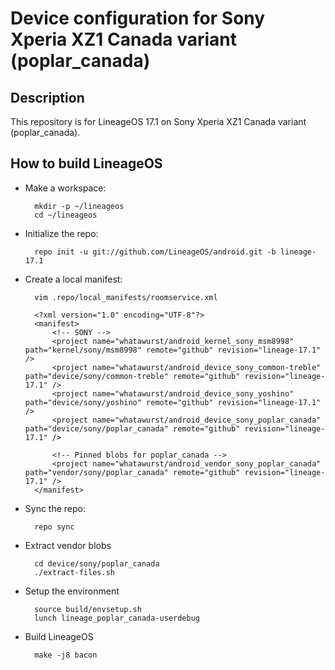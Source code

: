 Device configuration for Sony Xperia XZ1 Canada variant (poplar_canada)
========================================================

Description
-----------

This repository is for LineageOS 17.1 on Sony Xperia XZ1 Canada variant (poplar_canada).

How to build LineageOS
----------------------

* Make a workspace:

        mkdir -p ~/lineageos
        cd ~/lineageos

* Initialize the repo:

        repo init -u git://github.com/LineageOS/android.git -b lineage-17.1

* Create a local manifest:

        vim .repo/local_manifests/roomservice.xml

        <?xml version="1.0" encoding="UTF-8"?>
        <manifest>
            <!-- SONY -->
            <project name="whatawurst/android_kernel_sony_msm8998" path="kernel/sony/msm8998" remote="github" revision="lineage-17.1" />
            <project name="whatawurst/android_device_sony_common-treble" path="device/sony/common-treble" remote="github" revision="lineage-17.1" />
            <project name="whatawurst/android_device_sony_yoshino" path="device/sony/yoshino" remote="github" revision="lineage-17.1" />
            <project name="whatawurst/android_device_sony_poplar_canada" path="device/sony/poplar_canada" remote="github" revision="lineage-17.1" />

            <!-- Pinned blobs for poplar_canada -->
            <project name="whatawurst/android_vendor_sony_poplar_canada" path="vendor/sony/poplar_canada" remote="github" revision="lineage-17.1" />
        </manifest>

* Sync the repo:

        repo sync

* Extract vendor blobs

        cd device/sony/poplar_canada
        ./extract-files.sh

* Setup the environment

        source build/envsetup.sh
        lunch lineage_poplar_canada-userdebug

* Build LineageOS

        make -j8 bacon
